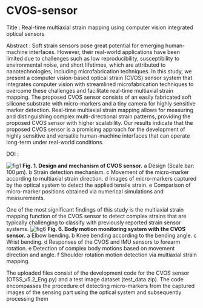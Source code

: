 # CVOS-sensor
Title : Real-time multiaxial strain mapping using computer vision integrated optical sensors

Abstract : 
Soft strain sensors pose great potential for emerging human-machine interfaces. However, their real-world applications have been limited due to challenges such as low reproducibility, susceptibility to environmental noise, and short lifetimes, which are attributed to nanotechnologies, including microfabrication techniques. In this study, we present a computer vision-based optical strain (CVOS) sensor system that integrates computer vision with streamlined microfabrication techniques to overcome these challenges and facilitate real-time multiaxial strain mapping. The proposed CVOS sensor consists of an easily fabricated soft silicone substrate with micro-markers and a tiny camera for highly sensitive marker detection. Real-time multiaxial strain mapping allows for measuring and distinguishing complex multi-directional strain patterns, providing the proposed CVOS sensor with higher scalability. Our results indicate that the proposed CVOS sensor is a promising approach for the development of highly sensitive and versatile human-machine interfaces that can operate long-term under real-world conditions.

DOI : 

![fig1](https://github.com/HongSungUk/CVOS-sensor/assets/26831528/e06c19a4-ac4b-4fba-af2b-2cb0104ef3a5)
**Fig. 1. Design and mechanism of CVOS sensor.** a Design (Scale bar: 100 µm). b Strain detection mechanism. c Movement of the micro-marker according to multiaxial strain direction. d Images of micro-markers captured by the optical system to detect the applied tensile strain. e Comparison of micro-marker positions obtained via numerical simulations and measurements.

One of the most significant findings of this study is the multiaxial strain mapping function of the CVOS sensor to detect complex strains that are typically challenging to classify with previously reported strain sensor systems.
![fig6](https://github.com/HongSungUk/CVOS-sensor/assets/26831528/dc457b36-6127-4404-a500-026fe3be50d3)
**Fig. 6. Body motion monitoring system with the CVOS sensor.** a Elbow bending. b Knee bending according to the bending angle. c Wrist bending. d Responses of the CVOS and IMU sensors to forearm rotation. e Detection of complex body motions based on movement direction and angle. f Shoulder rotation motion detection via multiaxial strain mapping.

The uploaded files consist of the development code for the CVOS sensor (OTSS_v5.2_Eng.py) and a test image dataset (test_data.zip). The code encompasses the procedure of detecting micro-markers from the captured images of the sensing part using the optical system and subsequently processing them
